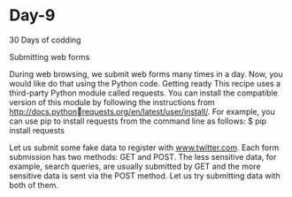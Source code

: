# Day-9
30 Days of codding

Submitting web forms


During web browsing, we submit web forms many times in a day. Now, you would like do that using the Python code.
Getting ready
This recipe uses a third-party Python module called requests. You can install the compatible 
version of this module by following the instructions from http://docs.pythonrequests.org/en/latest/user/install/. For example, you can use pip to install 
requests from the command line as follows:
$ pip install requests




Let us submit some fake data to register with www.twitter.com. Each form submission 
has two methods: GET and POST. The less sensitive data, for example, search queries, are 
usually submitted by GET and the more sensitive data is sent via the POST method. Let us 
try submitting data with both of them.



